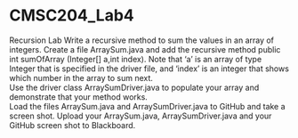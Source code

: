 # CMSC204_Lab4
Recursion Lab
Write a recursive method to sum the values in an array of integers.  Create a file ArraySum.java and add the recursive method 
public int sumOfArray (Integer[] a,int index).
Note that ‘a’ is an array of type Integer that is specified in the driver file, and ‘index’ is an integer that shows which number in the array to sum next.  
Use the driver class ArraySumDriver.java to populate your array and demonstrate that your method works.  
Load the files ArraySum.java and ArraySumDriver.java to GitHub and take a screen shot.
Upload your ArraySum.java, ArraySumDriver.java and your GitHub screen shot to Blackboard.
